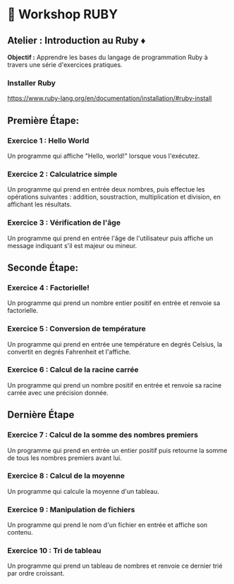 # :rocket: Workshop RUBY
## Atelier : Introduction au Ruby ♦️

**Objectif :** Apprendre les bases du langage de programmation Ruby à travers une série d'exercices pratiques.

### Installer Ruby

https://www.ruby-lang.org/en/documentation/installation/#ruby-install

## Première Étape:

### Exercice 1 : Hello World

Un programme qui affiche "Hello, world!" lorsque vous l'exécutez.

### Exercice 2 : Calculatrice simple

Un programme qui prend en entrée deux nombres, puis effectue les opérations suivantes : addition, soustraction, multiplication et division, en affichant les résultats.

### Exercice 3 : Vérification de l'âge

Un programme qui prend en entrée l'âge de l'utilisateur puis affiche un message indiquant s'il est majeur ou mineur.

## Seconde Étape:

### Exercice 4 : Factorielle!

Un programme qui prend un nombre entier positif en entrée et renvoie sa factorielle.

### Exercice 5 : Conversion de température

Un programme qui prend en entrée une température en degrés Celsius, la convertit en degrés Fahrenheit et l'affiche.

### Exercice 6 : Calcul de la racine carrée

Un programme qui prend un nombre positif en entrée et renvoie sa racine carrée avec une précision donnée.

## Dernière Étape

### Exercice 7 : Calcul de la somme des nombres premiers

Un programme qui prend en entrée un entier positif puis retourne la somme de tous les nombres premiers avant lui.

### Exercice 8 : Calcul de la moyenne

Un programme qui calcule la moyenne d'un tableau.

### Exercice 9 : Manipulation de fichiers

Un programme qui prend le nom d'un fichier en entrée et affiche son contenu.

### Exercice 10 : Tri de tableau

Un programme qui prend un tableau de nombres et renvoie ce dernier trié par ordre croissant.
